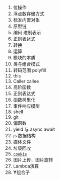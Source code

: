 1. 位操作
2. 浮点数存储方式
3. 标准内置对象
4. 原型链
5. 编码 进制表示
6. 正则表达式
7. 转换
8. 运算
9. 模块的本质
10. 类与组合模式
11. 转码范围 polyfill
12. this
13. Caller callee
14. 高阶函数
15. 正则表达式
16. 函数柯里化
17. 事件响应模型
18. shell
19. git
20. 偏函数
21. yield 与 async await
22. js 数据结构
23. 媒体文件
24. 垃圾回收
25. [`cookie`](https://developer.mozilla.org/zh-CN/docs/Web/API/Document/cookie)
26. 图片上传，图片旋转
27. Lambda演算
28. **Y**组合子
